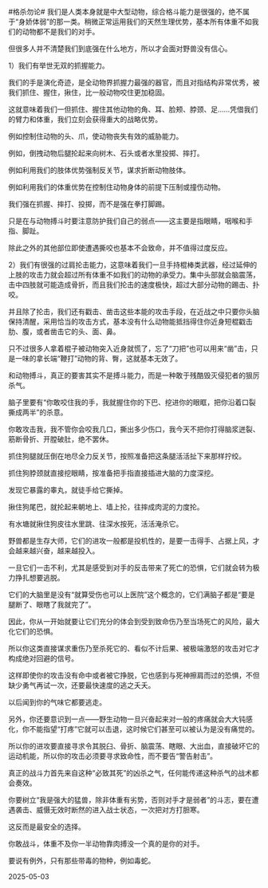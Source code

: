 #格杀勿论#
我们是人类本身就是中大型动物，综合格斗能力是很强的，绝不属于“身娇体弱”的那一类。稍微正常运用我们的天然生理优势，基本所有体重不如我们的动物都不是我们的对手。

但很多人并不清楚我们到底强在什么地方，所以才会面对野兽没有信心。

1）我们有举世无双的抓握能力。

我们的手是演化奇迹，是全动物界抓握力最强的器官，而且对指结构非常优秀，被我们抓住、握住，揪住，比一般动物咬住更加稳固。

这就意味着我们一但抓住、握住其他动物的角、耳、脸颊、脖颈、足……凭借我们的臂力和体重，我们立刻会获得重大的战略优势。

例如控制住动物的头、爪，使动物丧失有效的威胁能力。

例如，倒拽动物后腿抡起来向树木、石头或者水里投掷、摔打。

例如利用我们的肢体优势强制反关节，谋求折断动物肢体。

例如利用我们的体重优势在控制住动物身体的前提下压制或撞伤动物。

我们强在抓握、摔打、投掷，而不是强在拳打脚踢。

只是在与动物搏斗时要注意防护我们自己的弱点——这主要是指眼睛，咽喉和手指、脚趾。

除此之外的其他部位即使遭遇撕咬也基本不会致命，并不值得过度反应。



2）我们有很强的过肩抡击能力，这意味着我们一旦手持棍棒类武器，经过延伸的上肢的攻击力就会超过所有体重不如我们的动物的承受力。集中头部就会脑震荡，击中四肢就可能造成骨折，而且我们抡击的速度极快，超过大部分动物的踢击、扑咬。

并且除了抡击，我们还有戳击、凿击这些本能的攻击手段，在近战之中只要你头脑保持清醒，采用恰当的攻击方式，基本没有什么动物能抵挡得住你近身短棍戳击肋、腹，或者凿击它的头、面、鼻。

只不过很多人拿着棍子被动物突入近身就慌了，忘了“刀把”也可以用来“凿”击，只是一味的拿长端“鞭打”动物的背、臀，这就基本无效了。



和动物搏斗，真正的要害其实不是搏斗能力，而是一种敢于残酷毁灭侵犯者的狠厉杀气。

脑子里要有“你敢咬住我的手，我就握住你的下巴、挖进你的眼眶，把你沿着口裂撕成两半”的杀意。

你敢攻击我，我不管你会咬我几口，撕出多少伤口，我今天不把你打得脑浆迸裂、筋断骨折、开膛破肚，绝不罢休。

抓住狗腿就压倒在地尽全力反关节，按照准备把这条腿活活扯下来那样拧绞。

抓住狗脖颈就直接挖眼睛，按准备把手指直接插进大脑的力度深挖。

发现它暴露的睾丸，就徒手给它撕掉。

揪住狗尾巴，就抡起来朝地上、墙上抡，往摔成肉泥的力度抡。

有水塘就揪住狗皮往水里跳、往深水按死，活活淹杀它。

野兽都是生存大师，它们的进攻一般都是投机性的，是要一击得手、占据上风，才会越来越兴奋，越来越投入。

一旦它们一击不利，尤其是感受到对手的反击带来了死亡的恐惧，它们就会转为极力挣扎想要逃脱。

它们的大脑里是没有“就算受伤也可以上医院”这个概念的，它们满脑子都是“要是腿断了、眼瞎了我就完了”。

因此，你从一开始就要让它们充分的体会到受到致命伤乃至当场死亡的风险，最大化它们的恐惧。

所以你这类直接谋求重伤乃至杀死它的、看似不计后果、被极端激怒的攻击对它才构成绝对回避的信号。

这样即使你的攻击没有命中或者被它挣脱，它也感到与死神擦肩而过的恐惧，不但缺少勇气再试一次，还要最快速度的逃之夭夭。

以后闻到你的气味它都要逃走。



另外，你还要意识到一点——野生动物一旦兴奋起来对一般的疼痛就会大大钝感化，你不能指望“打疼”它就可以击退，这时候它们甚至可以被认为是没有痛觉的。

所以你的进攻要直接寻求令其脱臼、骨折、脑震荡、瞎眼、大出血，直接破坏它的运动机能，所以你的攻击必须要寻求致命性，而不要告“警告射击”。

真正的战斗力首先来自这种“必致其死”的凶杀之气，任何能传递这种杀气的战术都会奏效。



你要树立“我是强大的猛兽，除非体重有劣势，否则对手才是弱者”的斗志，要在遭遇袭击、威慑无效时断然的进入战士状态，一次把对方打胆寒。

这反而是最安全的选择。

你敢战斗，体重不及你一半动物靠肉搏没一个真的是你的对手。

要说有例外，只有那些带毒的物种，例如毒蛇。

2025-05-03